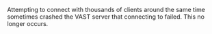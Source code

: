 Attempting to connect with thousands of clients around the same time
sometimes crashed the VAST server that connecting to failed. This no longer
occurs.
